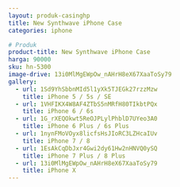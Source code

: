```yaml
---
layout: produk-casinghp
title: New Synthwave iPhone Case
categories: iphone

# Produk
product-title: New Synthwave iPhone Case
harga: 90000
sku: hn-5300
image-drive: 13i0MlMgEWpOw_nAHrH8eX67XaaToSy79
gallery:
  - url: 1Sd9YhSbbnMId5l1yXk5TJEGk27rzzMzw
    title: iPhone 5 / 5s / SE
  - url: 1VHFIKX4W8AF4ZTbS5nMRfH80TIkbtPQx
    title: iPhone 6 / 6s
  - url: 1G_rXEQOkwt5ReOJPLylPhblD7UYeo3A0
    title: iPhone 6 Plus / 6s Plus
  - url: 1nynFMoVOyx8licfsHsJIoRC3LZHcaIUv
    title: iPhone 7 / 8
  - url: 1EsAkCqDbJxr4Gwi2dy61Hw2nHNVQ0ySQ
    title: iPhone 7 Plus / 8 Plus
  - url: 13i0MlMgEWpOw_nAHrH8eX67XaaToSy79
    title: iPhone X
---
```

